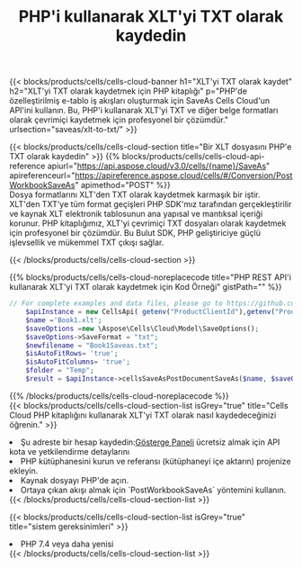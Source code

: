 ﻿---
title:  PHP'i kullanarak XLT'yi TXT olarak kaydedin
description:  XLT formatındaki dosyayı TXT formatındaki dosya olarak kaydetmek için PHP için Aspose.Cells Cloud SDK'yı kullanma.
kwords: Excel, Save XLT as TXT, REST, PHP
howto: How to save XLT as TXT using Aspose.Cells Cloud PHP library.
---
{{< blocks/products/cells/cells-cloud-banner h1="XLT\'yi TXT olarak kaydet" h2="XLT\'yi TXT olarak kaydetmek için PHP kitaplığı" p="PHP\'de özelleştirilmiş e-tablo iş akışları oluşturmak için SaveAs Cells Cloud\'un API\'ini kullanın. Bu, PHP\'i kullanarak XLT\'yi TXT ve diğer belge formatları olarak çevrimiçi kaydetmek için profesyonel bir çözümdür." urlsection="saveas/xlt-to-txt/" >}}

{{< blocks/products/cells/cells-cloud-section title="Bir XLT dosyasını PHP\'e TXT olarak kaydedin" >}}
{{% blocks/products/cells/cells-cloud-api-reference apiurl="https://api.aspose.cloud/v3.0/cells/{name}/SaveAs" apireferenceurl="https://apireference.aspose.cloud/cells/#/Conversion/PostWorkbookSaveAs" apimethod="POST" %}}
<br/>
Dosya formatlarını XLT'den TXT olarak kaydetmek karmaşık bir iştir. XLT'den TXT'ye tüm format geçişleri PHP SDK'mız tarafından gerçekleştirilir ve kaynak XLT elektronik tablosunun ana yapısal ve mantıksal içeriği korunur. PHP kitaplığımız, XLT'yi çevrimiçi TXT dosyaları olarak kaydetmek için profesyonel bir çözümdür. Bu Bulut SDK, PHP geliştiriciye güçlü işlevsellik ve mükemmel TXT çıkışı sağlar.

{{< /blocks/products/cells/cells-cloud-section >}}

{{% blocks/products/cells/cells-cloud-noreplacecode title="PHP REST API\'i kullanarak XLT\'yi TXT olarak kaydetmek için Kod Örneği" gistPath="" %}}
  
```php
// For complete examples and data files, please go to https://github.com/aspose-cells-cloud/aspose-cells-cloud-php/
    $apiInstance = new CellsApi( getenv("ProductClientId"),getenv("ProductClientSecret") );
    $name ='Book1.xlt';
    $saveOptions =new \Aspose\Cells\Cloud\Model\SaveOptions();
    $saveOptions->SaveFormat = "txt";
    $newfilename = "Book1Saveas.txt";
    $isAutoFitRows= 'true';
    $isAutoFitColumns= 'true';
    $folder = "Temp";
    $result = $apiInstance->cellsSaveAsPostDocumentSaveAs($name, $saveOptions, $newfilename,$isAutoFitRows, $isAutoFitColumns, $folder);
```
  
{{% /blocks/products/cells/cells-cloud-noreplacecode %}}
<br/>
{{< blocks/products/cells/cells-cloud-section-list isGrey="true" title="Cells Cloud PHP kitaplığını kullanarak XLT\'yi TXT olarak nasıl kaydedeceğinizi öğrenin." >}}
<li> Şu adreste bir hesap kaydedin:<a href="https://dashboard.aspose.cloud/">Gösterge Paneli</a> ücretsiz almak için API kota ve yetkilendirme detaylarını</li>
<li>PHP kütüphanesini kurun ve referansı (kütüphaneyi içe aktarın) projenize ekleyin.</li>
<li>Kaynak dosyayı PHP'de açın.</li>
<li>Ortaya çıkan akışı almak için `PostWorkbookSaveAs` yöntemini kullanın.</li>
{{< /blocks/products/cells/cells-cloud-section-list >}}

{{< blocks/products/cells/cells-cloud-section-list isGrey="true" title="sistem gereksinimleri" >}}
<li>PHP 7.4 veya daha yenisi</li>
{{< /blocks/products/cells/cells-cloud-section-list >}}
